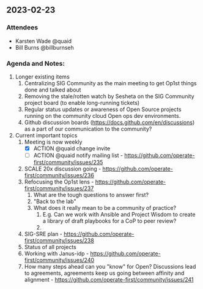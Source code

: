 ## 2023-02-23

### Attendees
- Karsten Wade @quaid
- Bill Burns @billburnseh

### Agenda and Notes:
1. Longer existing items
    1. Centralizing SIG Community as the main meeting to get Op1st things done and talked about
    1. Removing the stale/rotten watch by Sesheta on the SIG Community project board (to enable long-running tickets)
    1. Regular status updates or awareness of Open Source projects running on the community cloud Open ops dev environments.
    1. Github discussion boards (https://docs.github.com/en/discussions) as a part of our communication to the community?
1. Current important topics
    1. Meeting is now weekly
        * [x] ACTION @quaid change invite
        * [ ] ACTION @quaid notify mailing list - https://github.com/operate-first/community/issues/235
    1. SCALE 20x discussion going - https://github.com/operate-first/community/issues/236
    1. Refocusing the Op1st lens - https://github.com/operate-first/community/issues/237
        1. What are the tough questions to answer first?
        1. "Back to the lab"
        1. What does it really mean to be a community of practice?
            1. E.g. Can we work with Ansible and Project Wisdom to create a library of draft playbooks for a CoP to peer review?
            1.
    1. SIG-SRE plan - https://github.com/operate-first/community/issues/238
    1. Status of all projects
    1. Working with Janus-idp - https://github.com/operate-first/community/issues/240
    1. How many steps ahead can you "know" for Open? Discussions lead to agreements, agreements keep us going between affinity and alignment - https://github.com/operate-first/community/issues/241
